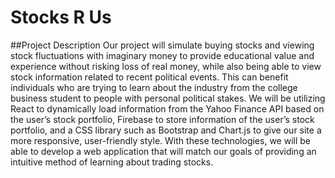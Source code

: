 # Stocks R Us

##Project Description
Our project will simulate buying stocks and viewing stock fluctuations with imaginary money to provide educational value and experience without risking loss of real money, while also being able to view stock information related to recent political events. This can benefit individuals who are trying to learn about the industry from the college business student to people with personal political stakes. We will be utilizing React to dynamically load information from the Yahoo Finance API based on the user’s stock portfolio, Firebase to store information of the user’s stock portfolio, and a CSS library such as Bootstrap and Chart.js to give our site a more responsive, user-friendly style. With these technologies, we will be able to develop a web application that will match our goals of providing an intuitive method of learning about trading stocks.
